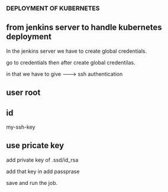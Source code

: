### DEPLOYMENT OF KUBERNETES
## from jenkins server to handle kubernetes deployment

In the jenkins server we have to create global credentials.

go to credentials then after create global credentilas.

in that we have to give ---> ssh authentication
## user root
## id 
my-ssh-key

## use pricate key 
add private key of .ssd/id_rsa

add that key in add passprase

save and run the job.
